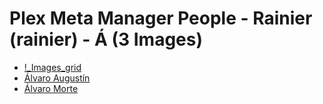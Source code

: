 # Plex Meta Manager People - Rainier (rainier) - Á (3 Images)

* [!_Images_grid](https://raw.githubusercontent.com/meisnate12/Plex-Meta-Manager-People-rainier/master/Á/Images/%21_Images_grid.jpg)
* [Álvaro Augustín](https://raw.githubusercontent.com/meisnate12/Plex-Meta-Manager-People-rainier/master/Á/Images/%C3%81lvaro%20August%C3%ADn.jpg)
* [Álvaro Morte](https://raw.githubusercontent.com/meisnate12/Plex-Meta-Manager-People-rainier/master/Á/Images/%C3%81lvaro%20Morte.jpg)